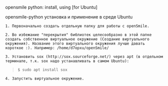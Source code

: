 opensmile python: install, using [for Ubuntu]

opensmile-python установка и применение в среде Ubuntu

    1. Первоначально создать отдельную папку для работы с openSmile.

    2. Во избежание "перекрытия" библиотек целесообразно в этой папке создать собственное виртуальное окружение (Создание виртуального окружения). Название этого виртуального окружения лучше давать короткое :). Например: /home/d7opxu/openSmile/

    3. Установить sox (http://sox.sourceforge.net/) через apt (в отдельном терминале, т.к. sox надо устанавливать в самом Ubuntu):

>     $ sudo apt install sox

    4. Запустить виртуальное окружение. 

